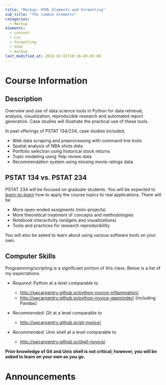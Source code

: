 ```yaml
---
title: "Markup: HTML Elements and Formatting"
sub_title: "The common elements"
categories:
  - Markup
elements:
  - content
  - css
  - formatting
  - html
  - markup
last_modified_at: 2018-02-01T10:16:49-05:00
---
```


# Course Information

## Description

Overview and use of data science tools in Python for data retrieval, analysis, visualization, reproducible research and automated report generation. Case studies will illustrate the practical use of these tools.

In past offerings of PSTAT 134/234, case studies included,

* Web data scraping and preprocessing with command line tools
* Spatial analysis of NBA shots data
* Portfolio selection using historical stock returns
* Topic modeling using Yelp review data
* Recommendation system using missing movie ratings data

## PSTAT 134 vs. PSTAT 234

PSTAT 234 will be focused on graduate students. You will be expected to [_learn-to-learn_](https://hbr.org/2016/03/learning-to-learn) how to apply the course topics to real applications. There will be

* More open-ended assigments (mini-projects)
* More theoretical treatment of concepts and methodologies
* Notebook interactivity (widgets and visualizations)
* Tools and practices for research reproducibility

You will also be asked to learn about using various software tools on your own.

## Computer Skills

Programming/scripting is a significant portion of this class. Below is a list of my expectations.

* _Required_: Python at a level comparable to
    * http://swcarpentry.github.io/python-novice-inflammation/
    * http://swcarpentry.github.io/python-novice-gapminder/ (including Pandas)

* _Recommended_: Git at a level comparable to 
    * http://swcarpentry.github.io/git-novice/ 
    
* _Recommended_: Unix shell at a level comparable to
    * http://swcarpentry.github.io/shell-novice/

**Prior knowledge of Git and Unix shell is not critical; however, you will be asked to learn on your own as you go.**

# Announcements

